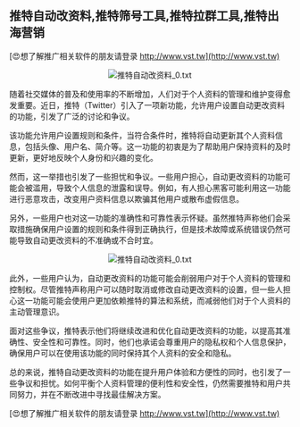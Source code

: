 ## **推特自动改资料,推特筛号工具,推特拉群工具,推特出海营销**

[😍想了解推广相关软件的朋友请登录 http://www.vst.tw](http://www.vst.tw)

 <center><img src="https://vst.tw/MP4/tuiguang/png/8.png" alt="推特自动改资料_0.txt"></center>

随着社交媒体的普及和使用率的不断增加，人们对于个人资料的管理和维护变得愈发重要。近日，推特（Twitter）引入了一项新功能，允许用户设置自动更改资料的功能，引发了广泛的讨论和争议。

该功能允许用户设置规则和条件，当符合条件时，推特将自动更新其个人资料信息，包括头像、用户名、简介等。这一功能的初衷是为了帮助用户保持资料的及时更新，更好地反映个人身份和兴趣的变化。

然而，这一举措也引发了一些担忧和争议。一些用户担心，自动更改资料的功能可能会被滥用，导致个人信息的泄露和误导。例如，有人担心黑客可能利用这一功能进行恶意攻击，改变用户资料信息以欺骗其他用户或散布虚假信息。

另外，一些用户也对这一功能的准确性和可靠性表示怀疑。虽然推特声称他们会采取措施确保用户设置的规则和条件得到正确执行，但是技术故障或系统错误仍然可能导致自动更改资料的不准确或不合时宜。

 <center><img src="https://vst.tw/MP4/tuiguang/png/3.png" alt="推特自动改资料_0.txt"></center>

此外，一些用户认为，自动更改资料的功能可能会削弱用户对于个人资料的管理和控制权。尽管推特声称用户可以随时取消或修改自动更改资料的设置，但一些人担心这一功能可能会使用户更加依赖推特的算法和系统，而减弱他们对于个人资料的主动管理意识。

面对这些争议，推特表示他们将继续改进和优化自动更改资料的功能，以提高其准确性、安全性和可靠性。同时，他们也承诺会尊重用户的隐私权和个人信息保护，确保用户可以在使用该功能的同时保持其个人资料的安全和隐私。

总的来说，推特自动更改资料的功能在提升用户体验和方便性的同时，也引发了一些争议和担忧。如何平衡个人资料管理的便利性和安全性，仍然需要推特和用户共同努力，并在不断改进中寻找最佳解决方案。

[😍想了解推广相关软件的朋友请登录 http://www.vst.tw](http://www.vst.tw)



